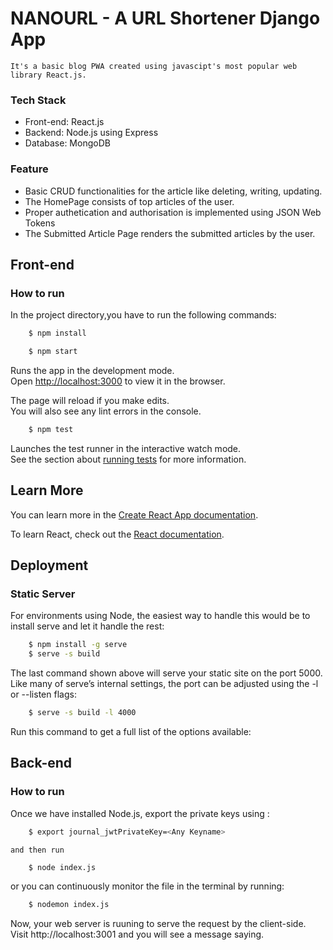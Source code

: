 # NANOURL - A URL Shortener Django App
`It's a basic blog PWA created using javascipt's most popular web library React.js.`

### Tech Stack
* Front-end: React.js
* Backend: Node.js using Express
* Database: MongoDB


### Feature
* Basic CRUD functionalities for the article like deleting, writing, updating.
* The HomePage consists of top articles of the user.
* Proper authetication and authorisation is implemented using JSON Web Tokens
* The Submitted Article Page renders the submitted articles by the user.

## Front-end

### How to run
In the project directory,you have to run the following commands:

```bash
    $ npm install

    $ npm start
```

Runs the app in the development mode.\
Open [http://localhost:3000](http://localhost:3000) to view it in the browser.

The page will reload if you make edits.\
You will also see any lint errors in the console.

``` bash
    $ npm test
```

Launches the test runner in the interactive watch mode.\
See the section about [running tests](https://facebook.github.io/create-react-app/docs/running-tests) for more information.

## Learn More

You can learn more in the [Create React App documentation](https://facebook.github.io/create-react-app/docs/getting-started).

To learn React, check out the [React documentation](https://reactjs.org/).


## Deployment
### Static Server
For environments using Node, the easiest way to handle this would be to install serve and let it handle the rest:

```bash
    $ npm install -g serve
    $ serve -s build
```
The last command shown above will serve your static site on the port 5000. Like many of serve’s internal settings, the port can be adjusted using the -l or --listen flags:

``` bash
    $ serve -s build -l 4000
```
Run this command to get a full list of the options available:

## Back-end

### How to run

Once we have installed Node.js, export the private keys using : 

``` bash
    $ export journal_jwtPrivateKey=<Any Keyname>
```
    and then run
``` bash
    $ node index.js
```

or you can continuously monitor the file in the terminal by running:

```bash
    $ nodemon index.js
```
Now, your web server is ruuning to serve the request by the client-side. Visit http://localhost:3001 and you will see a message saying.
